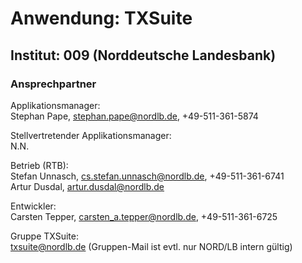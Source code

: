 <H1>Anwendung: TXSuite</H1>
<H2>Institut: 009 (Norddeutsche Landesbank)</H2>

<H3>Ansprechpartner</H3>

Applikationsmanager:<BR> 
Stephan Pape, stephan.pape@nordlb.de, +49-511-361-5874<BR>

Stellvertretender Applikationsmanager:<BR> 
N.N.

Betrieb (RTB):<BR>
Stefan Unnasch, cs.stefan.unnasch@nordlb.de, +49-511-361-6741<BR>
Artur Dusdal, artur.dusdal@nordlb.de<BR>

Entwickler:<BR>
Carsten Tepper, carsten_a.tepper@nordlb.de, +49-511-361-6725<BR>

Gruppe TXSuite:<BR> 
txsuite@nordlb.de (Gruppen-Mail ist evtl. nur NORD/LB intern gültig)
